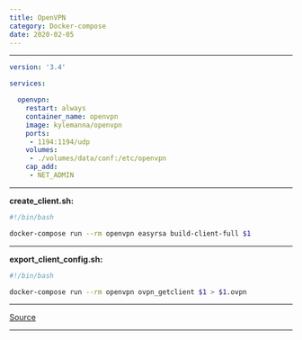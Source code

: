 ```yaml
---
title: OpenVPN
category: Docker-compose
date: 2020-02-05
---
```


-----

```yaml
version: '3.4'

services:

  openvpn:
    restart: always
    container_name: openvpn
    image: kylemanna/openvpn
    ports:
     - 1194:1194/udp
    volumes:
     - ./volumes/data/conf:/etc/openvpn
    cap_add:
     - NET_ADMIN
```

-----

**create_client.sh:**
```bash
#!/bin/bash

docker-compose run --rm openvpn easyrsa build-client-full $1
```

-----

**export_client_config.sh:**
```bash
#!/bin/bash

docker-compose run --rm openvpn ovpn_getclient $1 > $1.ovpn
```

-----

[Source](https://github.com/kylemanna/docker-openvpn)

-----
